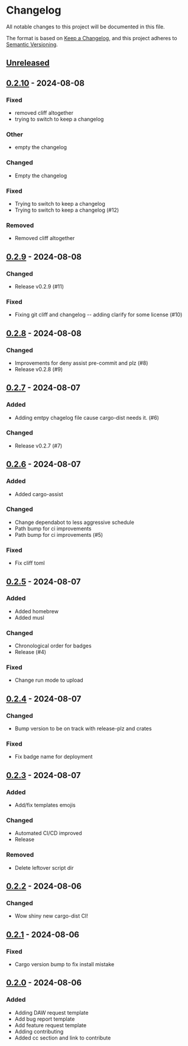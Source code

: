 # Changelog

All notable changes to this project will be documented in this file.

The format is based on [Keep a Changelog](https://keepachangelog.com/en/1.0.0/),
and this project adheres to [Semantic Versioning](https://semver.org/spec/v2.0.0.html).

## [Unreleased]

## [0.2.10](https://github.com/gacallea/freesound-credits/compare/v0.2.9...v0.2.10) - 2024-08-08

### Fixed
- removed cliff altogether
- trying to switch to keep a changelog

### Other
- empty the changelog

### Changed

- Empty the changelog

### Fixed

- Trying to switch to keep a changelog
- Trying to switch to keep a changelog (#12)

### Removed

- Removed cliff altogether

## [0.2.9] - 2024-08-08

### Changed

- Release v0.2.9 (#11)

### Fixed

- Fixing git cliff and changelog -- adding clarify for some license (#10)

## [0.2.8] - 2024-08-08

### Changed

- Improvements for deny assist pre-commit and plz (#8)
- Release v0.2.8 (#9)

## [0.2.7] - 2024-08-07

### Added

- Adding emtpy chagelog file cause cargo-dist needs it. (#6)

### Changed

- Release v0.2.7 (#7)

## [0.2.6] - 2024-08-07

### Added

- Added cargo-assist

### Changed

- Change dependabot to less aggressive schedule
- Path bump for ci improvements
- Path bump for ci improvements (#5)

### Fixed

- Fix cliff toml

## [0.2.5] - 2024-08-07

### Added

- Added homebrew
- Added musl

### Changed

- Chronological order for badges
- Release (#4)

### Fixed

- Change run mode to upload

## [0.2.4] - 2024-08-07

### Changed

- Bump version to be on track with release-plz and crates

### Fixed

- Fix badge name for deployment

## [0.2.3] - 2024-08-07

### Added

- Add/fix templates emojis

### Changed

- Automated CI/CD improved
- Release

### Removed

- Delete leftover script dir

## [0.2.2] - 2024-08-06

### Changed

- Wow shiny new cargo-dist CI!

## [0.2.1] - 2024-08-06

### Fixed

- Cargo version bump to fix install mistake

## [0.2.0] - 2024-08-06

### Added

- Adding DAW request template
- Add bug report template
- Add feature request template
- Adding contributing
- Added cc section and link to contribute

[unreleased]: https://github.com///compare/v0.2.9..HEAD
[0.2.9]: https://github.com///compare/v0.2.8..v0.2.9
[0.2.8]: https://github.com///compare/v0.2.7..v0.2.8
[0.2.7]: https://github.com///compare/v0.2.6..v0.2.7
[0.2.6]: https://github.com///compare/v0.2.5..v0.2.6
[0.2.5]: https://github.com///compare/v0.2.4..v0.2.5
[0.2.4]: https://github.com///compare/v0.2.3..v0.2.4
[0.2.3]: https://github.com///compare/v0.2.2..v0.2.3
[0.2.2]: https://github.com///compare/v0.2.1..v0.2.2
[0.2.1]: https://github.com///compare/v0.2.0..v0.2.1
[0.2.0]: https://github.com///compare/v0.1.2..v0.2.0

<!-- generated by git-cliff -->

